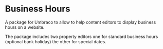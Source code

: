 # Business Hours

A package for Umbraco to allow to help content editors to display business hours on a website.

The package includes two property editors one for standard business hours (optional bank holiday) the other for special dates.
